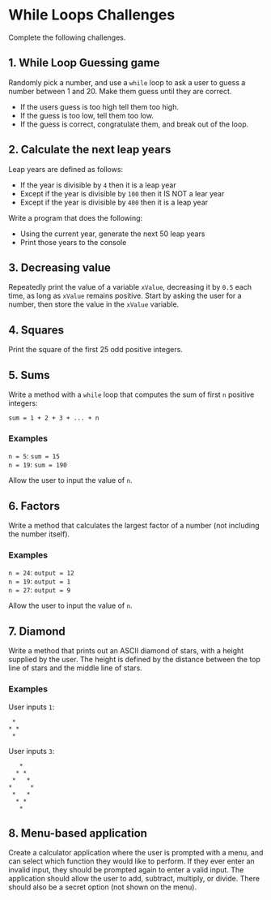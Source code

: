 # While Loops Challenges
Complete the following challenges.

## 1. While Loop Guessing game
Randomly pick a number, and use a `while` loop to ask a user to guess a number between 1 and 20. Make them guess until they are correct.

- If the users guess is too high tell them too high.
- If the guess is too low, tell them too low.
- If the guess is correct, congratulate them, and break out of the loop.

## 2. Calculate the next leap years
Leap years are defined as follows:
- If the year is divisible by `4` then it is a leap year
- Except if the year is divisible by `100` then it IS NOT a lear year
- Except if the year is divisible by `400` then it is a leap year

Write a program that does the following:
- Using the current year, generate the next 50 leap years
- Print those years to the console

## 3. Decreasing value
Repeatedly print the value of a variable `xValue`, decreasing it by `0.5` each time,
as long as `xValue` remains positive. Start by asking the user for a number, then store the value in the `xValue` variable.

## 4. Squares
Print the square of the first 25 odd positive integers.

## 5. Sums
Write a method with a `while` loop that computes the sum of first `n` positive integers:
```
sum = 1 + 2 + 3 + ... + n
```

### Examples
`n = 5`: `sum = 15`  
`n = 19`: `sum = 190`

Allow the user to input the value of `n`.

## 6. Factors
Write a method that calculates the largest factor of a number (not including the number itself).

### Examples
`n = 24`: `output = 12`  
`n = 19`: `output = 1`  
`n = 27`: `output = 9`

Allow the user to input the value of `n`.

## 7. Diamond
Write a method that prints out an ASCII diamond of stars, with a height supplied by the user. The height is defined by the distance between the top line of stars and the middle line of stars.

### Examples
User inputs `1`:  
```
 *
* *
 *
```

User inputs `3`:  
```
   *
  * *
 *   *
*     *
 *   *
  * *
   *
```

## 8. Menu-based application
Create a calculator application where the user is prompted with a menu, and can select which function they would like to perform. If they ever enter an invalid input, they should be prompted again to enter a valid input. The application should allow the user to add, subtract, multiply, or divide. There should also be a secret option (not shown on the menu).
